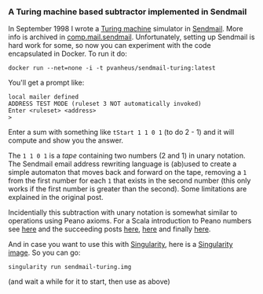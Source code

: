 ### A Turing machine based subtractor implemented in Sendmail

In September 1998 I wrote a [Turing machine](https://en.wikipedia.org/wiki/Turing_machine)
simulator in [Sendmail](https://en.wikipedia.org/wiki/Sendmail).
More info is archived in [comp.mail.sendmail](http://bit.ly/sendmail-turing).
Unfortunately, setting up Sendmail is hard work for some, so now you can experiment with the
code encapsulated in Docker. To run it do:

    docker run --net=none -i -t pvanheus/sendmail-turing:latest

You'll get a prompt like:


    local mailer defined
    ADDRESS TEST MODE (ruleset 3 NOT automatically invoked)
    Enter <ruleset> <address>
    >
Enter a sum with something like `tStart 1 1 0 1` (to do 2 - 1) and it will compute and show
you the answer.

The `1 1 0 1` is a *tape* containing two numbers (2 and 1) in unary notation. The Sendmail
email address rewriting language is (ab)used to create a simple automaton that
moves back and forward on the tape, removing a `1` from the first number
for each `1` that exists in the second number (this only works if the first
number is greater than the second). Some limitations are explained in the
original post.

Incidentially this subtraction with unary notation is somewhat similar
to operations using Peano axioms. For a Scala introduction to Peano numbers
see [here](https://apocalisp.wordpress.com/2010/06/16/type-level-programming-in-scala-part-4a-peano-number-basics/) and
the succeeding posts [here](https://apocalisp.wordpress.com/2010/06/17/type-level-programming-in-scala-part-4b-comparing-peano-numbers/),
[here](https://apocalisp.wordpress.com/2010/06/21/type-level-programming-in-scala-part-4c-general-recursion-on-peano-numbers/) and
finally [here](https://apocalisp.wordpress.com/2010/06/21/type-level-programming-in-scala-part-4d-peano-arithmetic/).

And in case you want to use this with [Singularity](http://singularity.lbl.gov/), here is a [Singularity image](https://drive.google.com/file/d/0By2-i8xoBou_V0pEbVZlT19vdXc/view?usp=sharing). So you can go:

    singularity run sendmail-turing.img

(and wait a while for it to start, then use as above)

